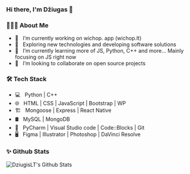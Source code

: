 ### Hi there, I'm Džiugas 👋

<!--
**DziugisLT/DziugisLT** is a ✨ _special_ ✨ repository because its `README.md` (this file) appears on your GitHub profile.

Here are some ideas to get you started:

- 🔭 I’m currently working on wichop. app (wichop.lt)
- 🌱 I’m currently learning more of JS, Python, C++ and more... Mainly focusing on JS right now
- 👯 I’m looking to collaborate on open source projects...
- 🤔 I’m looking for help with ...
- 💬 Ask me about ...
- 📫 How to reach me: ...
- 😄 Pronouns: ...
- ⚡ Fun fact: ...
-->

<h3> 👨🏻‍💻 About Me </h3>

- 🔭 &nbsp; I’m currently working on wichop. app (wichop.lt)
- 🤔 &nbsp; Exploring new technologies and developing software solutions
- 🌱 &nbsp; I’m currently learning more of JS, Python, C++ and more... Mainly focusing on JS right now
- 👯 &nbsp; I’m looking to collaborate on open source projects

<h3>🛠 Tech Stack</h3>

- 💻 &nbsp; Python | C++ 
- 🌐 &nbsp; HTML | CSS | JavaScript | Bootstrap | WP
- 🏗 &nbsp; Mongoose | Express | React Native
- 🛢 &nbsp; MySQL | MongoDB<!--Firebase | Xampp-->
- 🔧 &nbsp; PyCharm | Visual Studio code | Code::Blocks | Git
- 🖥 &nbsp; Figma | Illustrator | Photoshop | DaVinci Resolve

<h3>✨ Github Stats</h3>

<img align="left" alt="DziugisLT's Github Stats" src="https://github-readme-stats.vercel.app/api?username=DziugisLT&show_icons=true&hide_border=true" />
